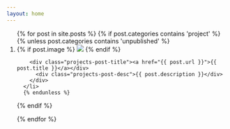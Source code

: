 ```yaml
---
layout: home
---
```

<ol>{% for post in site.posts %}
  {% if post.categories contains 'project' %}
      {% unless post.categories contains 'unpublished' %}
      <li>
        <div>
          {% if post.image %}
            <img class="img-{{ post.uid }}" src="{{ post.image }}" />
          {% endif %}

        <div class="projects-post-title"><a href="{{ post.url }}">{{ post.title }}</a></div>
          <div class="projects-post-desc">{{ post.description }}</div>
        </div>
      </li>
      {% endunless %}
  {% endif %}

{% endfor %}
</ol>

<p></p>
